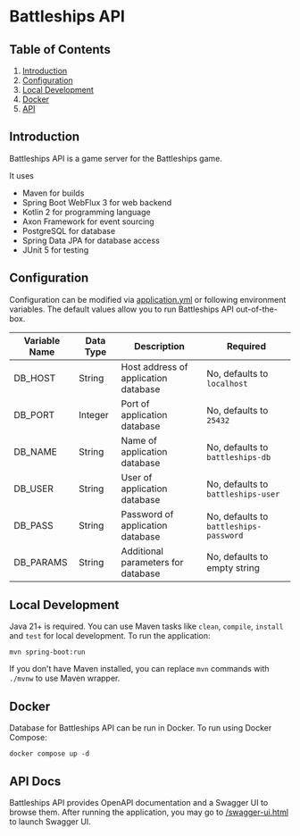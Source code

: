 # Battleships API

## Table of Contents

1. [Introduction](#introduction)
2. [Configuration](#configuration)
3. [Local Development](#local-development)
4. [Docker](#docker)
5. [API](#api-docs)

## Introduction

Battleships API is a game server for the Battleships game.

It uses

* Maven for builds
* Spring Boot WebFlux 3 for web backend
* Kotlin 2 for programming language
* Axon Framework for event sourcing
* PostgreSQL for database
* Spring Data JPA for database access
* JUnit 5 for testing

## Configuration

Configuration can be modified via [application.yml](src/main/resources/application.yml) or following environment variables. The default values allow you to run Battleships API out-of-the-box.

| Variable Name | Data Type | Description                          | Required                               |
|---------------|-----------|--------------------------------------|----------------------------------------|
| DB_HOST       | String    | Host address of application database | No, defaults to `localhost`            |
| DB_PORT       | Integer   | Port of application database         | No, defaults to `25432`                |
| DB_NAME       | String    | Name of application database         | No, defaults to `battleships-db`       |
| DB_USER       | String    | User of application database         | No, defaults to `battleships-user`     |
| DB_PASS       | String    | Password of application database     | No, defaults to `battleships-password` |
| DB_PARAMS     | String    | Additional parameters for database   | No, defaults to empty string           |

## Local Development

Java 21+ is required. You can use Maven tasks like `clean`, `compile`, `install` and `test` for local development. To run the application:
```shell
mvn spring-boot:run
```

If you don't have Maven installed, you can replace `mvn` commands with `./mvnw` to use Maven wrapper.

## Docker

Database for Battleships API can be run in Docker. To run using Docker Compose:

```shell
docker compose up -d
```

## API Docs

Battleships API provides OpenAPI documentation and a Swagger UI to browse them. After running the application, you may go to [/swagger-ui.html](http://localhost:8080/swagger-ui.html) to launch Swagger UI.
